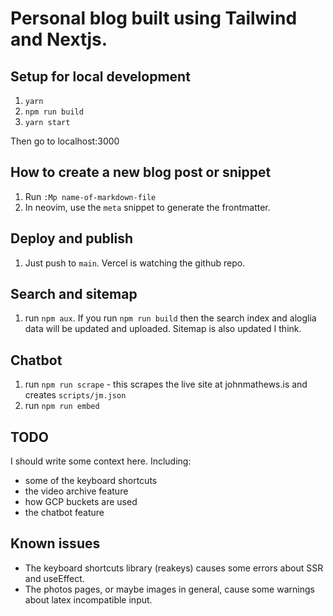 # Personal blog built using Tailwind and Nextjs.

## Setup for local development

1. `yarn`
2. `npm run build`
3. `yarn start`

Then go to localhost:3000

## How to create a new blog post or snippet

1. Run `:Mp name-of-markdown-file`
2. In neovim, use the `meta` snippet to generate the frontmatter.

## Deploy and publish

1. Just push to `main`. Vercel is watching the github repo.

## Search and sitemap

1. run `npm aux`. If you run `npm run build` then the search index and aloglia data will be updated
   and uploaded. Sitemap is also updated I think.

## Chatbot

1. run `npm run scrape` - this scrapes the live site at johnmathews.is and creates
   `scripts/jm.json`
2. run `npm run embed`

## TODO

I should write some context here. Including:

- some of the keyboard shortcuts
- the video archive feature
- how GCP buckets are used
- the chatbot feature

## Known issues

- The keyboard shortcuts library (reakeys) causes some errors about SSR and useEffect.
- The photos pages, or maybe images in general, cause some warnings about latex incompatible input.
